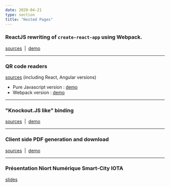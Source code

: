 ```yaml
---
date: 2020-04-21
type: section
title: "Hosted Pages"
---
```


### ReactJS rewriting of `create-react-app` using Webpack.

[sources](https://github.com/avergnaud/meetup-novembre-2019)&nbsp;&nbsp;|&nbsp;&nbsp;[demo](/meetup-react)

<hr>

### QR code readers

[sources](https://github.com/avergnaud?utf8=%E2%9C%93&tab=repositories&q=qr) (including React, Angular versions)

* Pure Javascript version : [demo](/qr-pure-js)
* Webpack version : [demo](/qr-webpack)

<hr>

### "Knockout.JS like" binding

[sources](https://github.com/avergnaud/knockoutjs-like-binding)&nbsp;&nbsp;|&nbsp;&nbsp;[demo](/ko)

<hr>

### Client side PDF generation and download

[sources](https://github.com/avergnaud/js-pdf-gen-dl)&nbsp;&nbsp;|&nbsp;&nbsp;[demo](/js-pdf-gen-dl)

<hr>

### Présentation Niort Numérique Smart-City IOTA

[slides](/smart-city)